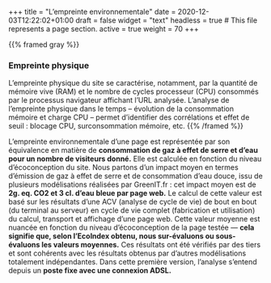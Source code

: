 +++
title = "L’empreinte environnementale"
date = 2020-12-03T12:22:02+01:00
draft = false
widget = "text"
headless = true  # This file represents a page section.
active = true
weight = 70
+++

{{% framed gray %}}

### Empreinte physique

L’empreinte physique du site se caractérise, notamment, par la quantité de mémoire vive (RAM) et le nombre de cycles
processeur (CPU) consommés par le processus navigateur affichant l’URL analysée. L’analyse de l’empreinte physique dans
le temps – évolution de la consommation mémoire et charge CPU – permet d’identifier des corrélations et effet de seuil :
blocage CPU, surconsommation mémoire, etc. {{% /framed %}}

L’empreinte environnementale d’une page est représentée par son équivalence en matière de **consommation de gaz à effet
de serre et d’eau pour un nombre de visiteurs donné.** Elle est calculée en fonction du niveau d’écoconception du site.
Nous partons d’un impact moyen en termes d’émission de gaz à effet de serre et de consommation d’eau douce, issu de
plusieurs modélisations réalisées par GreenIT.fr : cet impact moyen est de **2g. eq. CO2 et 3 cl. d’eau bleue par page
web.** Le calcul de cette valeur est basé sur les résultats d’une ACV (analyse de cycle de vie) de bout en bout (du
terminal au serveur) en cycle de vie complet (fabrication et utilisation) du calcul, transport et affichage d’une page
web. Cette valeur moyenne est nuancée en fonction du niveau d’écoconception de la page testée — **cela signifie que,
selon l’EcoIndex obtenu, nous sur-évaluons ou sous-évaluons les valeurs moyennes.** Ces résultats ont été vérifiés par
des tiers et sont cohérents avec les résultats obtenus par d’autres modélisations totalement indépendantes. Dans cette
première version, l’analyse s’entend depuis un **poste fixe avec une connexion ADSL.**

